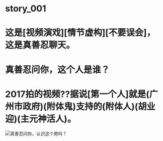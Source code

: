 # story_001
# 这是[视频演戏][情节虚构][不要误会]，这是真善忍聊天。
# 真善忍问你，这个人是谁？
# 2017拍的视频??据说[第一个人]就是(广州市政府)(附体鬼)支持的(附体人)(胡业迎)(主元神活人)。
![真善忍问你，认识这个男吗？](https://github.com/user-attachments/assets/49321466-2d0f-4244-a558-24cb3620aa35)
